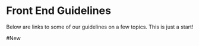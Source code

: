 # Front End Guidelines 

Below are links to some of our guidelines on a few topics. This is just a start!


#New
